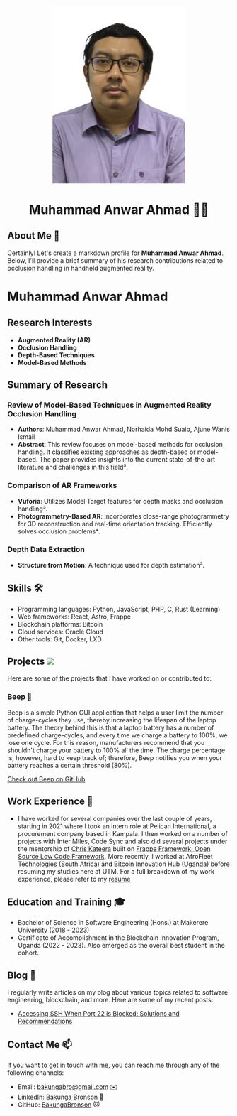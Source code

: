 
<div align="center"><img src="PhotoStudent.jpg" width="300" /></div>
<h1 align="center">Muhammad Anwar Ahmad 👨‍💻</h1>

## About Me 🚀
Certainly! Let's create a markdown profile for **Muhammad Anwar Ahmad**. Below, I'll provide a brief summary of his research contributions related to occlusion handling in handheld augmented reality.

# Muhammad Anwar Ahmad

## Research Interests
- **Augmented Reality (AR)**
- **Occlusion Handling**
- **Depth-Based Techniques**
- **Model-Based Methods**

## Summary of Research 

### **Review of Model-Based Techniques in Augmented Reality Occlusion Handling**
- **Authors**: Muhammad Anwar Ahmad, Norhaida Mohd Suaib, Ajune Wanis Ismail
- **Abstract**: This review focuses on model-based methods for occlusion handling. It classifies existing approaches as depth-based or model-based. The paper provides insights into the current state-of-the-art literature and challenges in this field³.

### Comparison of AR Frameworks
- **Vuforia**: Utilizes Model Target features for depth masks and occlusion handling³.
- **Photogrammetry-Based AR**: Incorporates close-range photogrammetry for 3D reconstruction and real-time orientation tracking. Efficiently solves occlusion problems⁴.

### Depth Data Extraction
- **Structure from Motion**: A technique used for depth estimation³.


## Skills 🛠️

- Programming languages: Python, JavaScript, PHP, C, Rust (Learning)
- Web frameworks: React, Astro, Frappe
- Blockchain platforms: Bitcoin
- Cloud services: Oracle Cloud
- Other tools: Git, Docker, LXD

## Projects <img src="https://github.com/drshahizan/BDM/assets/51344005/9bfd8fba-9b7b-4f06-8b4e-0a44313e5baa" width="30" />

Here are some of the projects that I have worked on or contributed to:

### Beep 🔋

Beep is a simple Python GUI application that helps a user limit the number of charge-cycles they use, thereby increasing the lifespan of the laptop battery. The theory behind this is that a laptop battery has a number of predefined charge-cycles, and every time we charge a battery to 100%, we lose one cycle. For this reason, manufacturers recommend that you shouldn't charge your battery to 100% all the time. The charge percentage is, however, hard to keep track of; therefore, Beep notifies you when your battery reaches a certain threshold (80%).

[Check out Beep on GitHub](https://github.com/OSCA-Kampala-Chapter/Beep)

## Work Experience 💼

- I have worked for several companies over the last couple of years, starting in 2021 where I took an intern role at Pelican International, a procurement company based in Kampala. I then worked on a number of projects with Inter Miles, Code Sync and also did several projects under the mentorship of [Chris Kateera](https://github.com/chris-kck) built on [Frappe Framework: Open Source Low Code Framework](https://frappeframework.com). More recently, I worked at AfroFleet Technologies (South Africa) and Bitcoin Innovation Hub (Uganda) before resuming my studies here at UTM. For a full breakdown of my work experience, please refer to my [resume](https://drive.google.com/file/d/1nMfGgOqV1s_OcfU7Cw3GEYB0_d-eewmI/view?usp=sharing)

## Education and Training 🎓

- Bachelor of Science in Software Engineering (Hons.) at Makerere University (2018 - 2023)
- Certificate of Accomplishment in the Blockchain Innovation Program, Uganda (2022 - 2023). Also emerged as the overall best student in the cohort.

## Blog 📝

I regularly write articles on my blog about various topics related to software engineering, blockchain, and more. Here are some of my recent posts:

- [Accessing SSH When Port 22 is Blocked: Solutions and Recommendations](https://blog.bakungabronson.com/ssh-unblock)

## Contact Me 📫

If you want to get in touch with me, you can reach me through any of the following channels:

- Email: bakungabro@gmail.com ✉️
- LinkedIn: [Bakunga Bronson](https://www.linkedin.com/in/bronson-bakunga-682a581ba/) 💼
- GitHub: [BakungaBronson](https://github.com/BakungaBronson) 🐱

